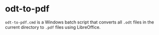 # odt-to-pdf
`odt-to-pdf.cmd` is a Windows batch script that converts all `.odt` files in the current directory to `.pdf` files using LibreOffice.
